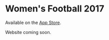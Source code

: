 # Women's Football 2017

Available on the [App Store](https://itunes.apple.com/us/app/womens-football-2017/id1242284550).

Website coming soon.

